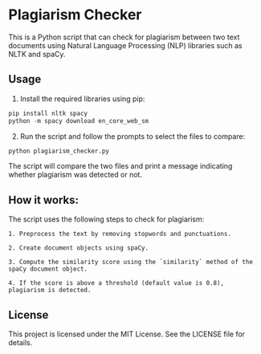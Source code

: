 # Plagiarism Checker

This is a Python script that can check for plagiarism between two text documents using Natural Language Processing (NLP) libraries such as NLTK and spaCy.

## Usage

1. Install the required libraries using pip:

``` python
pip install nltk spacy
python -m spacy download en_core_web_sm
```



2. Run the script and follow the prompts to select the files to compare:

``` python 
python plagiarism_checker.py
```

The script will compare the two files and print a message indicating whether plagiarism was detected or not.

## How it works:

The script uses the following steps to check for plagiarism:

    1. Preprocess the text by removing stopwords and punctuations.

    2. Create document objects using spaCy.

    3. Compute the similarity score using the `similarity` method of the spaCy document object.

    4. If the score is above a threshold (default value is 0.8), plagiarism is detected.

## License

This project is licensed under the MIT License. See the LICENSE file for details.
